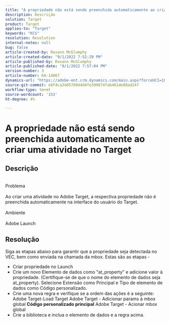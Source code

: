 ```yaml
---
title: "A propriedade não está sendo preenchida automaticamente ao criar uma atividade no Target"
description: Descrição
solution: Target
product: Target
applies-to: "Target"
keywords: "KCS"
resolution: Resolution
internal-notes: null
bug: false
article-created-by: Roxann McGlumphy
article-created-date: "9/1/2022 7:52:29 PM"
article-published-by: Roxann McGlumphy
article-published-date: "9/1/2022 7:57:04 PM"
version-number: 3
article-number: KA-14067
dynamics-url: "https://adobe-ent.crm.dynamics.com/main.aspx?forceUCI=1&pagetype=entityrecord&etn=knowledgearticle&id=80b37b96-2f2a-ed11-9db1-002248086a27"
source-git-commit: e8f4ca2dd578944d4fe399074fab461de88ad247
workflow-type: tm+mt
source-wordcount: '153'
ht-degree: 4%

---
```


# A propriedade não está sendo preenchida automaticamente ao criar uma atividade no Target

## Descrição

<br>Problema<br><br>
Ao criar uma atividade no Adobe Target, a respectiva propriedade não é preenchida automaticamente na interface do usuário do Target.
<br><br>Ambiente<br><br>
Adobe Launch


## Resolução


Siga as etapas abaixo para garantir que a propriedade seja detectada no VEC, bem como enviada na chamada da mbox. Estas são as etapas -

- Criar propriedade no Launch
- Crie um novo Elemento de dados como &quot;at_property&quot; e adicione valor à propriedade. (Certifique-se de que o nome do elemento de dados seja at_property). Selecione Extensão como Principal e Tipo de elemento de dados como Código personalizado.
- Crie uma nova regra e verifique se a ordem das ações é a seguinte: Adobe Target-Load Target Adobe Target - Adicionar params à mbox global  <b>Código personalizado principal</b>  Adobe Target - Acionar mbox global
- Crie a biblioteca e inclua o elemento de dados e a regra acima.



